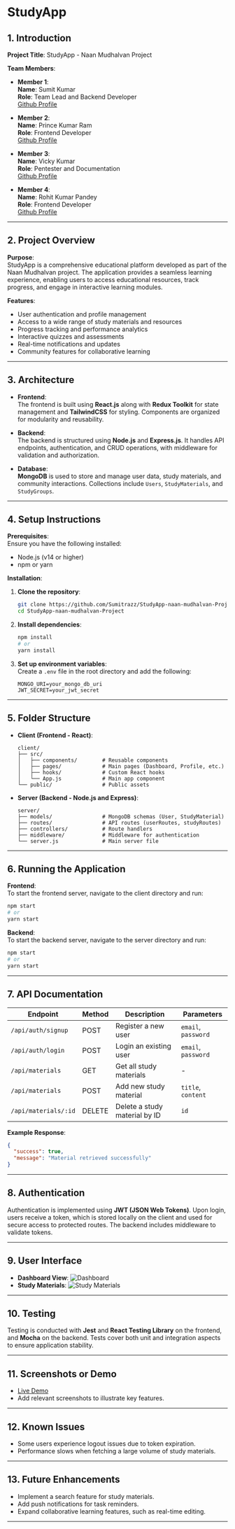 # StudyApp


## 1. Introduction


**Project Title**: StudyApp - Naan Mudhalvan Project


**Team Members**:
- **Member 1**:  
  **Name**: Sumit Kumar  
  **Role**: Team Lead and Backend Developer  
  [Github Profile](https://github.com/Sumitrazz)


- **Member 2**:  
  **Name**: Prince Kumar Ram  
  **Role**: Frontend Developer  
  [Github Profile](https://github.com/princekumarram)


- **Member 3**:  
  **Name**: Vicky Kumar  
  **Role**: Pentester and Documentation  
  [Github Profile](https://github.com/pwnb0y)


- **Member 4**:  
  **Name**: Rohit Kumar Pandey  
  **Role**: Frontend Developer  
  [Github Profile](https://github.com/rohitkumar-pandey)


---


## 2. Project Overview


**Purpose**:  
StudyApp is a comprehensive educational platform developed as part of the Naan Mudhalvan project. The application provides a seamless learning experience, enabling users to access educational resources, track progress, and engage in interactive learning modules.


**Features**:
- User authentication and profile management
- Access to a wide range of study materials and resources
- Progress tracking and performance analytics
- Interactive quizzes and assessments
- Real-time notifications and updates
- Community features for collaborative learning


---


## 3. Architecture


- **Frontend**:  
  The frontend is built using **React.js** along with **Redux Toolkit** for state management and **TailwindCSS** for styling. Components are organized for modularity and reusability.


- **Backend**:  
  The backend is structured using **Node.js** and **Express.js**. It handles API endpoints, authentication, and CRUD operations, with middleware for validation and authorization.


- **Database**:  
  **MongoDB** is used to store and manage user data, study materials, and community interactions. Collections include `Users`, `StudyMaterials`, and `StudyGroups`.


---


## 4. Setup Instructions


**Prerequisites**:  
Ensure you have the following installed:
- Node.js (v14 or higher)
- npm or yarn


**Installation**:
1. **Clone the repository**:
   ```bash
   git clone https://github.com/Sumitrazz/StudyApp-naan-mudhalvan-Project.git
   cd StudyApp-naan-mudhalvan-Project
   ```


2. **Install dependencies**:
   ```bash
   npm install
   # or
   yarn install
   ```


3. **Set up environment variables**:  
   Create a `.env` file in the root directory and add the following:
   ```plaintext
   MONGO_URI=your_mongo_db_uri
   JWT_SECRET=your_jwt_secret
   ```


---


## 5. Folder Structure


- **Client (Frontend - React)**:
  ```
  client/
  ├── src/
  │   ├── components/        # Reusable components
  │   ├── pages/             # Main pages (Dashboard, Profile, etc.)
  │   ├── hooks/             # Custom React hooks
  │   └── App.js             # Main app component
  └── public/                # Public assets
  ```


- **Server (Backend - Node.js and Express)**:
  ```
  server/
  ├── models/                # MongoDB schemas (User, StudyMaterial)
  ├── routes/                # API routes (userRoutes, studyRoutes)
  ├── controllers/           # Route handlers
  ├── middleware/            # Middleware for authentication
  └── server.js              # Main server file
  ```


---


## 6. Running the Application


**Frontend**:  
To start the frontend server, navigate to the client directory and run:
```bash
npm start
# or
yarn start
```


**Backend**:  
To start the backend server, navigate to the server directory and run:
```bash
npm start
# or
yarn start
```


---


## 7. API Documentation


| Endpoint                | Method | Description                        | Parameters                |
|-------------------------|--------|------------------------------------|---------------------------|
| `/api/auth/signup`      | POST   | Register a new user               | `email`, `password`       |
| `/api/auth/login`       | POST   | Login an existing user            | `email`, `password`       |
| `/api/materials`        | GET    | Get all study materials           | -                         |
| `/api/materials`        | POST   | Add new study material            | `title`, `content`        |
| `/api/materials/:id`    | DELETE | Delete a study material by ID     | `id`                      |


**Example Response**:
```json
{
  "success": true,
  "message": "Material retrieved successfully"
}
```


---


## 8. Authentication


Authentication is implemented using **JWT (JSON Web Tokens)**. Upon login, users receive a token, which is stored locally on the client and used for secure access to protected routes. The backend includes middleware to validate tokens.


---


## 9. User Interface


<!-- Add screenshots or GIFs here, e.g.: -->
- **Dashboard View**: ![Dashboard](./screenshots/dashboard.png)
- **Study Materials**: ![Study Materials](./screenshots/study_materials.png)


---


## 10. Testing


Testing is conducted with **Jest** and **React Testing Library** on the frontend, and **Mocha** on the backend. Tests cover both unit and integration aspects to ensure application stability.


---


## 11. Screenshots or Demo


- [Live Demo](https://study-app-naal.vercel.app)  
- Add relevant screenshots to illustrate key features.


---


## 12. Known Issues


- Some users experience logout issues due to token expiration.
- Performance slows when fetching a large volume of study materials.


---


## 13. Future Enhancements


- Implement a search feature for study materials.
- Add push notifications for task reminders.
- Expand collaborative learning features, such as real-time editing.


--- 

